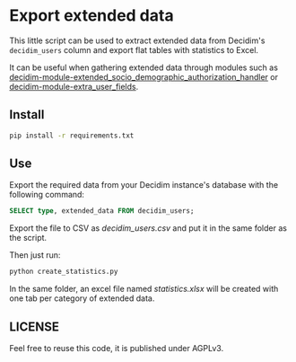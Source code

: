 # Export extended data

This little script can be used to extract extended data from Decidim's `decidim_users` column and export flat tables with statistics to Excel.

It can be useful when gathering extended data through modules such as [decidim-module-extended_socio_demographic_authorization_handler](https://github.com/OpenSourcePolitics/decidim-module-extended_socio_demographic_authorization_handler) or [decidim-module-extra_user_fields](https://github.com/PopulateTools/decidim-module-extra_user_fields).

## Install

```bash
pip install -r requirements.txt
```

## Use

Export the required data from your Decidim instance's database with the following command:

```sql
SELECT type, extended_data FROM decidim_users;
```

Export the file to CSV as *decidim_users.csv* and put it in the same folder as the script.

Then just run:

```python
python create_statistics.py
```

In the same folder, an excel file named *statistics.xlsx* will be created with one tab per category of extended data.

## LICENSE

Feel free to reuse this code, it is published under AGPLv3.
